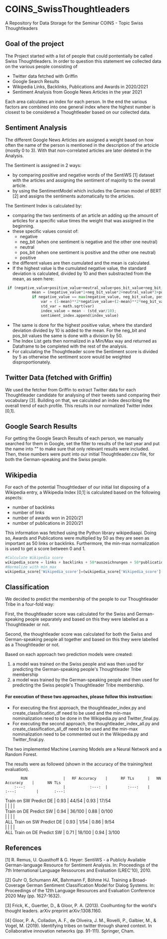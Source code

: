 # COINS_SwissThoughtleaders
A Repository for Data Storage for the Seminar COINS - Topic Swiss Thoughtleaders 

## Goal of the project
The Project started with a list of people that could pontentially be called Swiss Thoughtleaders. In order to question this statement we collected data on the various people 
consisting of 

- Twitter data fetched with Griffin
- Google Search Results
- Wikipedia Links, Backlinks, Publications and Awards in 2020/2021
- Sentiment Analysis from Google News Articles in the year 2021

Each area calculates an index for each person. In the end the various factors are combined into one general index where the highest number is closest to be considered a Thoughtleader based on our collected data. 

## Sentiment Analysis
The different Google News Articles are assigned a weight based on how often the name of the person is mentioned in the description of the artcicle (mostly 0 to 3). With that non-correlated articles are later deleted in the Analysis. 

The Sentiment is assigned in 2 ways: 
- by comparing positive and negative words of the SentiWS [1] dataset with the articles and assigning the sentiment of majority to the overall article. 
- by using the SentimentModel which includes the German model of BERT [2] and assigns the sentiments automatically to the articles. 

The Sentiment Index is calculated by: 
- comparing the two sentiments of an article an adding up the amount of articles for a specific value times the weight that was assigned in the beginning.
- these specific values consist of:
  - negative
  - neg_bit (when one sentiment is negative and the other one neutral) 
  - neutral
  - pos_bit (when one sentiment is positive and the other one neutral) 
  - positive 
- the different values are then cumulated and the mean is calculated. 
- If the highest value is the cumulated negative value, the standard deviation is calculated, divided by 10 and then substracted from the mean, as seen here:

```python
 if (negative_value+positive_value+neutral_value+pos_bit_value+neg_bit_value) > 0: 
            mean = (negative_value*1+neg_bit_value*2+neutral_value*3+pos_bit_value*4+positive_value*5)/(negative_value+positive_value+neutral_value+pos_bit_value+neg_bit_value)
            if negative_value == max(negative_value, neg_bit_value, positive_value, pos_bit_value, neutral_value):
                var = (1-mean)**2*negative_value+(2-mean)**2*neg_bit_value+(3-mean)**2*neutral_value+(4-mean)**2*pos_bit_value+(5-mean)**2*positive_value
                std_var = math.sqrt(var)
                index_value = mean - (std_var/10); 
                sentiment_index.append(index_value)
```
- The same is done for the highest positive value, where the standard deviation divided by 10 is added to the mean. For the neg_bit and pos_bit values the same is done with a division by 50.
- The Index List gets then normalized in a Min/Max way and returned as Dataframe to be completed with the rest of the analysis.
- For calculating the Thoughtleader score the Sentiment score is divided by 5 as otherwise the sentiment score would be weighted disproportionately.

## Twitter Data (fetched with Griffin)
We used the fetcher from Griffin to extract Twitter data for each Thoughtleader candidate for analysing of their tweets sand comparing their vocabulary [3]. Building on that, we calculated an index describing the overall trend of each profile. This results in our normalized Twitter index [0,1].

## Google Search Results
For getting the Google Search Results of each person, we manually searched for them in Google, set the filter to results of the last year and put the name into "" to make sure that only relevant results were included. Then, these numbers were punt into our initial Thoughtleader.csv file, for both the German-speaking and the Swiss people.

## Wikipedia
For each of the potential Thoughtledaer of our initial list disposing of a Wikipedia entry, a Wikipedia Index [0,1] is calculated based on the following aspects:
  - number of backlinks 
  - number of links
  - number of awards won in 2020/21
  - number of publications in 2020/21

This information was fetched using the Python library wikipediaapi. Doing so, Awards and Publications were multiplied by 50 as they are seen as important as 50 links or backlinks. Furthermore, the min-max normalization is used to get a score between 0 and 1.

```python
#Calculate Wikipedia score
wikipedia_score = links + backlinks + 50*auszeichnungen + 50*publications
#Normalize with min_max
wikipedia_score['Wikipedia_score']=(wikipedia_score['Wikipedia_score']-wikipedia_score['Wikipedia_score'].min())/(wikipedia_score['Wikipedia_score'].max()-wikipedia_score['Wikipedia_score'].min())
```

## Classification
We decided to predict the membership of the people to our Thoughtleader Tribe in a four-fold way:

First, the thoughtleader score was calculated for the Swiss and German-speaking people separately and based on this they were labelled as a Thoughtleader or not. 

Second, the thoughtleader score was calculated for both the Swiss and German-speaking people all together and based on this they were labelled as a Thoughtleader or not.

Based on each approach two prediction models were created: 
  1. a model was trained on the Swiss people and was then used for predicting the German-speaking people's Thoughtleader Tribe membership
  2. a model was trained by the German-speaking people and then used for predicting the Swiss people's Thoughtleader Tribe membership.

#### For execution of these two approaches, please follow this instruction:
  - For executing the first approach, the thoughtleader_index.py and create_classification_df need to be used and the min-max nominalization need to be done in the Wikipedia.py     and Twitter_final.py.
  - For executing the second approach, the thoughtleader_index_all.py and create_classification_all_df need to be used and the min-max nominalization need to be commented out in     the Wikipedia.py and Twitter_final.py.

The two implemented Machine Learning Models are a Neural Network and a Random Forest.

The results were as followed (shown in the accuracy of the training/test evaluation).



           RUN                |   RF Accuracy    |      RF TLs      |   NN Accuracy    |      NN TLs     
        :---:                 |           :---:  |         :---:    |    :---:         |       :---:     
 Train on SW Predict DE       |       0.93       |       44/54      |       0.93       |       17/54     
                              |                  |                  |                  |                 
 Train on DE Predict SW       |       0.94       |      36/100      |       0.88       |       0/100             
                              |                  |                  |                  |                  
 ALL Train on SW Predict DE   |       0.93       |        1/54      |       0.86       |        9/54    
                              |                  |                  |                  |                 
 ALL Train on DE Predict SW   |       0.71       |      18/100      |       0.94       |       3/100                  



## References
<a id="1">[1]</a> 
R. Remus, U. Quasthoff & G. Heyer: SentiWS - a Publicly Available German-language Resource for Sentiment Analysis. 
In: Proceedings of the 7th International Language Ressources and Evaluation (LREC'10), 2010.

<a id="2">[2]</a> 
Guhr O, Schumann AK, Bahrmann F, Böhme HJ. Training a Broad-Coverage German Sentiment Classification Model for Dialog Systems. 
In: Proceedings of the 12th Language Resources and Evaluation Conference 2020 May (pp. 1627-1632).

<a id="3">[3]</a> 
Frick, K., Guertler, D., & Gloor, P. A. (2013). Coolhunting for the world's thought leaders. arXiv preprint arXiv:1308.1160.

<a id="4">[4]</a> 
Gloor, P. A., Colladon, A. F., de Oliveira, J. M., Rovelli, P., Galbier, M., & Vogel, M. (2019). Identifying tribes on twitter through shared context. In Collaborative innovation networks (pp. 91-111). Springer, Cham.
